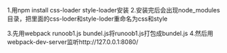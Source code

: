 1.用npm install css-loader style-loader安装
2.安装完后会出现node_modules目录，把里面的css-loder和style-loder重命名为css和style

3.先用webpack runoob1.js bundel.js将runoob1.js打包成bundel.js
4.然后用webpack-dev-server监听http://127.0.0.1:8080/